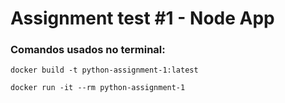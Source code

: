 # Assignment test #1 - Node App

### Comandos usados no terminal:

```
docker build -t python-assignment-1:latest

docker run -it --rm python-assignment-1
```